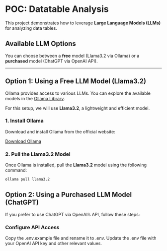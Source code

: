 # POC: Datatable Analysis

This project demonstrates how to leverage **Large Language Models (LLMs)** for analyzing data tables.

## Available LLM Options

You can choose between a **free** model (Llama3.2 via Ollama) or a **purchased** model (ChatGPT via OpenAI API).

---

## Option 1: Using a Free LLM Model (Llama3.2)

Ollama provides access to various LLMs. You can explore the available models in the [Ollama Library](https://ollama.com/library).

For this setup, we will use **Llama3.2**, a lightweight and efficient model.

### 1. Install Ollama

Download and install Ollama from the official website:

[Download Ollama](https://ollama.com/download)

### 2. Pull the Llama3.2 Model

Once Ollama is installed, pull the **Llama3.2** model using the following command:

```bash
ollama pull llama3.2
```

## Option 2: Using a Purchased LLM Model (ChatGPT)
If you prefer to use ChatGPT via OpenAI’s API, follow these steps:

### Configure API Access
Copy the .env.example file and rename it to .env.
Update the .env file with your OpenAI API key and other relevant values.
